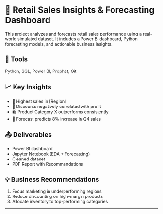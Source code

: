 # 🛒 Retail Sales Insights & Forecasting Dashboard

This project analyzes and forecasts retail sales performance using a real-world simulated dataset. It includes a Power BI dashboard, Python forecasting models, and actionable business insights.

## 🔧 Tools
Python, SQL, Power BI, Prophet, Git

## 📈 Key Insights
- 📍 Highest sales in [Region]
- 🔻 Discounts negatively correlated with profit
- 🛍️ Product Category X outperforms consistently
- 📅 Forecast predicts 8% increase in Q4 sales

## 📤 Deliverables
- Power BI dashboard
- Jupyter Notebook (EDA + Forecasting)
- Cleaned dataset
- PDF Report with Recommendations

## 💡 Business Recommendations
1. Focus marketing in underperforming regions
2. Reduce discounting on high-margin products
3. Allocate inventory to top-performing categories

---
